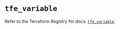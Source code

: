 # `tfe_variable`

Refer to the Terraform Registry for docs: [`tfe_variable`](https://registry.terraform.io/providers/hashicorp/tfe/0.57.0/docs/resources/variable).
